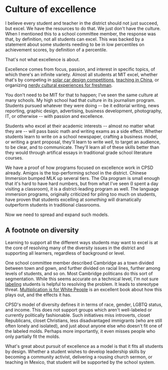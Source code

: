 Culture of excellence
==========

I believe every student and teacher in the district should not just
succeed, but excel. We have the resources to do that. We just don't
have the culture. When I mentioned this to a school committee member,
the response was that, by definition, not all students can excel. This
was backed by a statement about some students needing to be in low
percentiles on achievement scores, by definition of a percentile.

That's not what excellence is about.

Excellence comes from focus, passion, and interest in specific topics,
of which there's an infinite variety. Almost all students at MIT
excel, whether that's by competing in [solar car design
competitions](http://solar-cars.scripts.mit.edu/main/), [teaching in
China](https://ceti.mit.edu/), or organizing [nerdy cultural
experiences for
freshman](http://web.mit.edu/random-hall/www/rush.shtml).

You don't need to be MIT for that to happen; I've seen the same
culture at many schools. My high school had that culture in its
journalism program. Students pursued whatever they were doing -- be it
editorial writing, news reporting, graphic design, advertising,
business development, photography, IT, or otherwise -- with passion
and excellence.

Students who excel at their academic interests -- almost no matter
what they are -- will pass basic math and writing exams as a side
effect. Whether students learn to write on a school newspaper,
crafting a business model, or writing a grant proposal, they'll learn
to write *well*, to target an audience, to be clear, and to
communicate. They'll learn all of these skills better than they would
through artifical essays in traditional grade school literature
courses.

We have a proof of how programs focused on excellence work in CPSD
already. Amigos is the top-performing school in the district. Chinese
Immersion bumped MLK up several tiers. The Ola program is small enough
that it's hard to have hard numbers, but from what I've seen (I spent
a day visiting a classroom), it is a district-leading program as
well. The language immersion programs, originally criticized for
piling too much on students, have proven that students excelling at
*something* will dramatically outperform students in traditional
classrooms.

Now we need to spread and expand such models.

A footnote on diversity
----------

Learning to support all the different ways students may want to excel
is at the core of resolving many of the diversity issues in the
district and supporting all learners, regardless of background or
level.

One school committee member described Cambridge as a town divided
between town and gown, and further divided on racial lines, further
among levels of students, and so on. Most Cambridge politicans do this
sort of segmentation. While this seems accurate on a technical level,
I'm not sure
[labeling](https://simplypsychology.org/robbers-cave.html) students is
helpful to resolving the problem. It leads to stereotype threat.
[Multiplication is for White
People](https://www.amazon.com/Multiplication-White-People-Expectations-People%C2%92s/dp/1595588981)
is an excellent book about how this plays out, and the effects it has.

CPSD's model of diversity defines it in terms of race, gender, LGBTQ
status, and income. This does not support groups which aren't
well-labeled or currently politically fashionable. Such initiatives
miss introverts, closet Republicans, closet Christians, less
disadvantaged immigrants (who are still often lonely and isolated),
and just about anyone else who doesn't fit one of the labeled
molds. Perhaps more importantly, it even misses people who only
partially fit the molds.

What's great about pursuit of excellence as a model is that it fits
all students by design. Whether a student wishes to develop leadership
skills by becoming a community activist, delivering a rousing church
sermon, or teaching in Mexico, that student will be supported by the
school system.